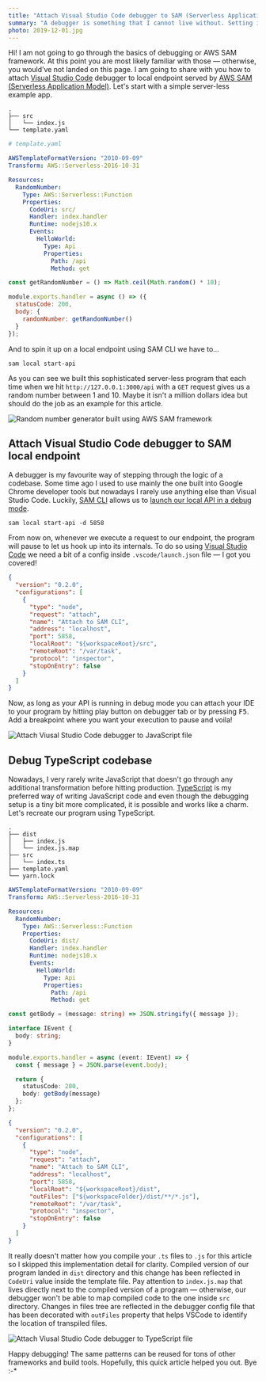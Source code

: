 ```yaml
---
title: "Attach Visual Studio Code debugger to SAM (Serverless Application Model) local endpoint"
summary: "A debugger is something that I cannot live without. Setting it up for my current project built using SAM framework and TypeScript took me a while but I finally got it right."
photo: 2019-12-01.jpg
---
```


Hi! I am not going to go through the basics of debugging or AWS SAM framework. At this point you are most likely familiar with those — otherwise, you would’ve not landed on this page. I am going to share with you how to attach [Visual Studio Code](https://code.visualstudio.com) debugger to local endpoint served by [AWS SAM (Serverless Application Model)](https://aws.amazon.com/serverless/sam/). Let's start with a simple server-less example app.

```
.
├── src
│   └── index.js
└── template.yaml
```

```yaml
# template.yaml

AWSTemplateFormatVersion: "2010-09-09"
Transform: AWS::Serverless-2016-10-31

Resources:
  RandomNumber:
    Type: AWS::Serverless::Function
    Properties:
      CodeUri: src/
      Handler: index.handler
      Runtime: nodejs10.x
      Events:
        HelloWorld:
          Type: Api
          Properties:
            Path: /api
            Method: get
```

```js
const getRandomNumber = () => Math.ceil(Math.random() * 10);

module.exports.handler = async () => ({
  statusCode: 200,
  body: {
    randomNumber: getRandomNumber()
  }
});
```

And to spin it up on a local endpoint using SAM CLI we have to…

```
sam local start-api
```

As you can see we built this sophisticated server-less program that each time when we hit `http://127.0.0.1:3000/api` with a `GET` request gives us a random number between 1 and 10. Maybe it isn't a million dollars idea but should do the job as an example for this article. 

![Random number generator built using AWS SAM framework](/photos/2019-12-01-1.jpg)

## Attach Visual Studio Code debugger to SAM local endpoint

A debugger is my favourite way of stepping through the logic of a codebase. Some time ago I used to use mainly the one built into Google Chrome developer tools but nowadays I rarely use anything else than Visual Studio Code. Luckily, [SAM CLI](https://docs.aws.amazon.com/serverless-application-model/latest/developerguide/serverless-sam-reference.html#serverless-sam-cli) allows us to [launch our local API in a debug mode](https://docs.aws.amazon.com/serverless-application-model/latest/developerguide/sam-cli-command-reference-sam-local-invoke.html).

```
sam local start-api -d 5858
```

From now on, whenever we execute a request to our endpoint, the program will pause to let us hook up into its internals. To do so using [Visual Studio Code](https://code.visualstudio.com) we need a bit of a config inside `.vscode/launch.json` file — I got you covered!

```json
{
  "version": "0.2.0",
  "configurations": [
    {
      "type": "node",
      "request": "attach",
      "name": "Attach to SAM CLI",
      "address": "localhost",
      "port": 5858,
      "localRoot": "${workspaceRoot}/src",
      "remoteRoot": "/var/task",
      "protocol": "inspector",
      "stopOnEntry": false
    }
  ]
}
```

Now, as long as your API is running in debug mode you can attach your IDE to your program by hitting play button on debugger tab or by pressing <kbd>F5</kbd>. Add a breakpoint where you want your execution to pause and voila!

![Attach Viusal Studio Code debugger to JavaScript file](/photos/2019-12-01-2.jpg)

## Debug TypeScript codebase

Nowadays, I very rarely write JavaScript that doesn't go through any additional transformation before hitting production. [TypeScript](https://www.typescriptlang.org) is my preferred way of writing JavaScript code and even though the debugging setup is a tiny bit more complicated, it is possible and works like a charm. Let's recreate our program using TypeScript.

```
.
├── dist
│   ├── index.js
│   └── index.js.map
├── src
│   └── index.ts
├── template.yaml
└── yarn.lock
```

```yaml
AWSTemplateFormatVersion: "2010-09-09"
Transform: AWS::Serverless-2016-10-31

Resources:
  RandomNumber:
    Type: AWS::Serverless::Function
    Properties:
      CodeUri: dist/
      Handler: index.handler
      Runtime: nodejs10.x
      Events:
        HelloWorld:
          Type: Api
          Properties:
            Path: /api
            Method: get

```

```ts
const getBody = (message: string) => JSON.stringify({ message });

interface IEvent {
  body: string;
}

module.exports.handler = async (event: IEvent) => {
  const { message } = JSON.parse(event.body);

  return {
    statusCode: 200,
    body: getBody(message)
  };
};
```

```json
{
  "version": "0.2.0",
  "configurations": [
    {
      "type": "node",
      "request": "attach",
      "name": "Attach to SAM CLI",
      "address": "localhost",
      "port": 5858,
      "localRoot": "${workspaceRoot}/dist",
      "outFiles": ["${workspaceFolder}/dist/**/*.js"],
      "remoteRoot": "/var/task",
      "protocol": "inspector",
      "stopOnEntry": false
    }
  ]
}
```

It really doesn't matter how you compile your `.ts` files to `.js` for this article so I skipped this implementation detail for clarity. Compiled version of our program landed in `dist` directory and this change has been reflected in `CodeUri` value inside the template file. Pay attention to `index.js.map` that lives directly next to the compiled version of a program — otherwise, our debugger won't be able to map compiled code to the one inside `src` directory. Changes in files tree are reflected in the debugger config file that has been decorated with `outFiles` property that helps VSCode to identify the location of transpiled files.

![Attach Viusal Studio Code debugger to TypeScript file](/photos/2019-12-01-3.jpg)

Happy debugging! The same patterns can be reused for tons of other frameworks and build tools. Hopefully, this quick article helped you out. Bye :-*

